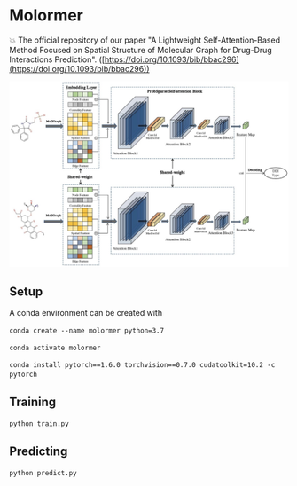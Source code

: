# Molormer 
:boom: The official repository of our paper "A Lightweight Self-Attention-Based Method Focused on Spatial Structure of Molecular Graph for Drug-Drug Interactions Prediction". ([https://doi.org/10.1093/bib/bbac296](https://doi.org/10.1093/bib/bbac296))

<p align="center">
  <img width="700" src="assets/overview.png" /> 
</p>

## Setup

A conda environment can be created with

`conda create --name molormer python=3.7`

`conda activate molormer`

`conda install pytorch==1.6.0 torchvision==0.7.0 cudatoolkit=10.2 -c pytorch`

## Training

`python train.py`

## Predicting

`python predict.py`

